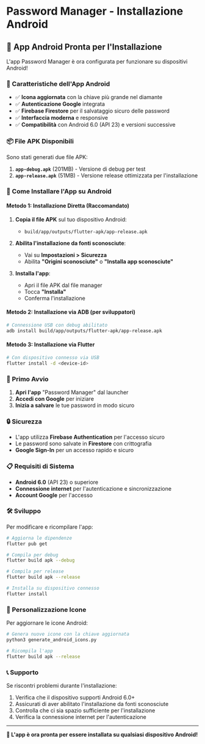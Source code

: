 # Password Manager - Installazione Android

## 📱 App Android Pronta per l'Installazione

L'app Password Manager è ora configurata per funzionare su dispositivi Android!

### 🎯 Caratteristiche dell'App Android

- ✅ **Icona aggiornata** con la chiave più grande nel diamante
- ✅ **Autenticazione Google** integrata
- ✅ **Firebase Firestore** per il salvataggio sicuro delle password
- ✅ **Interfaccia moderna** e responsive
- ✅ **Compatibilità** con Android 6.0 (API 23) e versioni successive

### 📦 File APK Disponibili

Sono stati generati due file APK:

1. **`app-debug.apk`** (201MB) - Versione di debug per test
2. **`app-release.apk`** (51MB) - Versione release ottimizzata per l'installazione

### 🔧 Come Installare l'App su Android

#### Metodo 1: Installazione Diretta (Raccomandato)

1. **Copia il file APK** sul tuo dispositivo Android:
   - `build/app/outputs/flutter-apk/app-release.apk`

2. **Abilita l'installazione da fonti sconosciute**:
   - Vai su **Impostazioni > Sicurezza**
   - Abilita **"Origini sconosciute"** o **"Installa app sconosciute"**

3. **Installa l'app**:
   - Apri il file APK dal file manager
   - Tocca **"Installa"**
   - Conferma l'installazione

#### Metodo 2: Installazione via ADB (per sviluppatori)

```bash
# Connessione USB con debug abilitato
adb install build/app/outputs/flutter-apk/app-release.apk
```

#### Metodo 3: Installazione via Flutter

```bash
# Con dispositivo connesso via USB
flutter install -d <device-id>
```

### 🚀 Primo Avvio

1. **Apri l'app** "Password Manager" dal launcher
2. **Accedi con Google** per iniziare
3. **Inizia a salvare** le tue password in modo sicuro

### 🔒 Sicurezza

- L'app utilizza **Firebase Authentication** per l'accesso sicuro
- Le password sono salvate in **Firestore** con crittografia
- **Google Sign-In** per un accesso rapido e sicuro

### 📋 Requisiti di Sistema

- **Android 6.0** (API 23) o superiore
- **Connessione internet** per l'autenticazione e sincronizzazione
- **Account Google** per l'accesso

### 🛠️ Sviluppo

Per modificare e ricompilare l'app:

```bash
# Aggiorna le dipendenze
flutter pub get

# Compila per debug
flutter build apk --debug

# Compila per release
flutter build apk --release

# Installa su dispositivo connesso
flutter install
```

### 🎨 Personalizzazione Icone

Per aggiornare le icone Android:

```bash
# Genera nuove icone con la chiave aggiornata
python3 generate_android_icons.py

# Ricompila l'app
flutter build apk --release
```

### 📞 Supporto

Se riscontri problemi durante l'installazione:

1. Verifica che il dispositivo supporti Android 6.0+
2. Assicurati di aver abilitato l'installazione da fonti sconosciute
3. Controlla che ci sia spazio sufficiente per l'installazione
4. Verifica la connessione internet per l'autenticazione

---

**🎉 L'app è ora pronta per essere installata su qualsiasi dispositivo Android!** 
